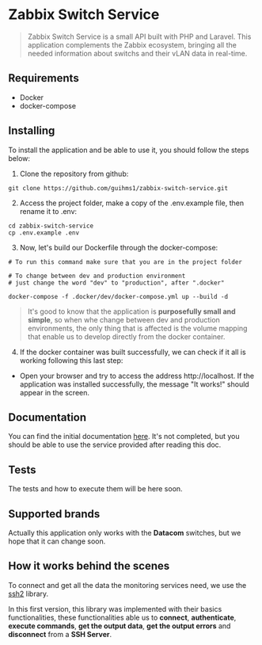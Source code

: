 # Zabbix Switch Service
>Zabbix Switch Service is a small API built with PHP and Laravel. This application complements the Zabbix ecosystem, bringing all the needed information about switchs and their vLAN data in real-time.

## Requirements

- Docker
- docker-compose

## Installing

To install the application and be able to use it, you should follow the steps below:

1. Clone the repository from github:
```
git clone https://github.com/guihms1/zabbix-switch-service.git
```

2. Access the project folder, make a copy of  the .env.example file, then rename it to .env:
```
cd zabbix-switch-service
cp .env.example .env
```

3. Now, let's build our Dockerfile through the docker-compose:
```shell
# To run this command make sure that you are in the project folder

# To change between dev and production environment
# just change the word "dev" to "production", after ".docker"

docker-compose -f .docker/dev/docker-compose.yml up --build -d
```
> It's good to know that the application is **purposefully small and simple**, so when whe change between dev and production environments, the only thing that is affected is the volume mapping that enable us to develop directly from the docker container.

4. If the docker container was built successfully, we can check if it all is working following this last step:

 - Open your browser and try to access the address http://localhost. If the application was installed successfully, the message "It works!" should appear in the screen.

## Documentation

You can find the initial documentation [here](https://guihms1.stoplight.io/docs/zabbix-switch-service/YXBpOjE3MjQ0NzY2-zabbix-switch-api). It's not completed, but you should be able to use the service provided after reading this doc.

## Tests

The tests and how to execute them will be here soon.

## Supported brands

Actually this application only works with the **Datacom** switches, but we hope that it can change soon.

## How it works behind the scenes
To connect and get all the data the monitoring services need, we use the [ssh2](https://www.php.net/manual/pt_BR/book.ssh2.php) library.

In this first version, this library was implemented with their basics functionalities, these functionalities able us to **connect**, **authenticate**, **execute commands**, **get the output data**, **get the output errors** and **disconnect** from a **SSH Server**.
